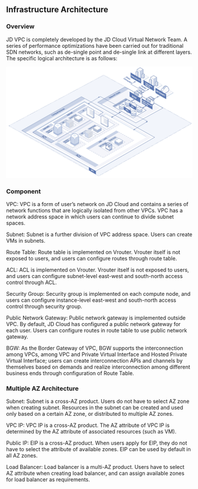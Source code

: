 ## Infrastructure Architecture 

### Overview

JD VPC is completely developed by the JD Cloud Virtual Network Team. A series of performance optimizations have been carried out for traditional SDN networks, such as de-single point and de-single link at different layers. The specific logical architecture is as follows:

![](/image/Networking/Virtual-Private-Cloud/Basic-Infrastructure.png)



### Component

VPC: VPC is a form of user’s network on JD Cloud and contains a series of network functions that are logically isolated from other VPCs. VPC has a network address space in which users can continue to divide subnet spaces.

Subnet: Subnet is a further division of VPC address space. Users can create VMs in subnets.

Route Table: Route table is implemented on Vrouter. Vrouter itself is not exposed to users, and users can configure routes through route table.

ACL: ACL is implemented on Vrouter. Vrouter itself is not exposed to users, and users can configure subnet-level east-west and south-north access control through ACL.

Security Group: Security group is implemented on each compute node, and users can configure instance-level east-west and south-north access control through security group.

Public Network Gateway: Public network gateway is implemented outside VPC. By default, JD Cloud has configured a public network gateway for each user. Users can configure routes in route table to use public network gateway.

BGW: As the Border Gateway of VPC, BGW supports the interconnection among VPCs, among VPC and Private Virtual Interface and Hosted Private Virtual Interface; users can create interconnection APIs and channels by themselves based on demands and realize interconnection among different business ends through configuration of Route Table.



### Multiple AZ Architecture

Subnet: Subnet is a cross-AZ product. Users do not have to select AZ zone when creating subnet. Resources in the subnet can be created and used only based on a certain AZ zone, or distributed to multiple AZ zones.

VPC IP: VPC IP is a cross-AZ product. The AZ attribute of VPC IP is determined by the AZ attribute of associated resources (such as VM).

Public IP: EIP is a cross-AZ product. When users apply for EIP, they do not have to select the attribute of available zones. EIP can be used by default in all AZ zones.

Load Balancer: Load balancer is a multi-AZ product. Users have to select AZ attribute when creating load balancer, and can assign available zones for load balancer as requirements.
